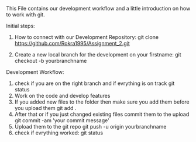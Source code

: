 This File contains our development workflow and a little introduction on how to work with git.

Initial steps:
1. How to connect with our Development Repository:
    git clone https://github.com/Rokra1995/Assignment_2.git

2. Create a new local branch for the development on your firstname:
    git checkout -b yourbranchname

Development Workflow:
1. check if you are on the right branch and if evrything is on track
    git status
2. Work on the code and develop features
3. If you added new files to the folder then make sure you add them before you upload them
    git add . 
4. After that or if you just changed existing files commit them to the upload
    git commit -am 'your commit message'
5. Upload them to the git repo
    git push -u origin yourbranchname
6. check if evrything worked:
    git status



